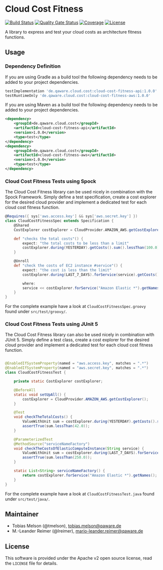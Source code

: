 # Cloud Cost Fitness

[![Build Status](https://github.com/qaware/cloud-cost-fitness/workflows/build/badge.svg?branch=main)](https://github.com/qaware/cloud-cost-fitness/actions?query=workflow%3Abuild)
[![Quality Gate Status](https://sonarcloud.io/api/project_badges/measure?project=qaware_cloud-cost-fitness&metric=alert_status)](https://sonarcloud.io/dashboard?id=qaware_cloud-cost-fitness)
[![Coverage](https://sonarcloud.io/api/project_badges/measure?project=qaware_cloud-cost-fitness&metric=coverage)](https://sonarcloud.io/dashboard?id=qaware_cloud-cost-fitness)
[![License](https://img.shields.io/badge/License-Apache%202.0-blue.svg)](https://opensource.org/licenses/Apache-2.0)

A library to express and test your cloud costs as architecture fitness functions.

## Usage

### Dependency Definition

If you are using Gradle as a build tool the following dependency needs to be added to your
project dependencies.
```groovy
testImplementation 'de.qaware.cloud.cost:cloud-cost-fitness-api:1.0.0'
testRuntimeOnly 'de.qaware.cloud.cost:cloud-cost-fitness-aws:1.0.0'
```

If you are using Maven as a build tool the following dependency needs to be added to your project dependencies.

```xml
<dependency>
    <groupId>de.qaware.cloud.cost</groupId>
    <artifactId>cloud-cost-fitness-api</artifactId>
    <version>1.0.0</version>
    <type>test</type>
</dependency>
<dependency>
    <groupId>de.qaware.cloud.cost</groupId>
    <artifactId>cloud-cost-fitness-aws</artifactId>
    <version>1.0.0</version>
    <type>test</type>
</dependency>
```

### Cloud Cost Fitness Tests using Spock

The Cloud Cost Fitness library can be used nicely in combination with the Spock Framework. Simply define a test
specification, create a cost explorer for the desired cloud provider and implement a dedicated test for each cloud cost
fitness function.

```groovy
@Requires({ sys['aws.access.key'] && sys['aws.secret.key'] })
class CloudCostFitnessSpec extends Specification {
    @Shared
    CostExplorer costExplorer = CloudProvider.AMAZON_AWS.getCostExplorer()

    def "checks the total costs"() {
        expect: "the total costs to be less than a limit"
        costExplorer.during(YESTERDAY).getCosts().sum().lessThan(100.0)
    }

    @Unroll
    def "check the costs of EC2 instance #service"() {
        expect: "the cost is less than the limit"
        costExplorer.during(LAST_7_DAYS).forService(service).getCosts().sum().lessThan(250.0)

        where:
        service << costExplorer.forService("Amazon Elastic *").getNames()
    }
}
```

For the complete example have a look at `CloudCostFitnessSpec.groovy` found under `src/test/groovy/`.

### Cloud Cost Fitness Tests using JUnit 5

The Cloud Cost Fitness library can also be used nicely in combination with JUnit 5. Simply define a test class, create a
cost explorer for the desired cloud provider and implement a dedicated test for each cloud cost fitness function.

```java

@EnabledIfSystemProperty(named = "aws.access.key", matches = ".*")
@EnabledIfSystemProperty(named = "aws.secret.key", matches = ".*")
class CloudCostFitnessTest {

    private static CostExplorer costExplorer;

    @BeforeAll
    static void setUpAll() {
        costExplorer = CloudProvider.AMAZON_AWS.getCostExplorer();
    }

    @Test
    void checkTheTotalCosts() {
        ValueWithUnit sum = costExplorer.during(YESTERDAY).getCosts().sum();
        assertTrue(sum.lessThan(42.0));
    }

    @ParameterizedTest
    @MethodSource("serviceNameFactory")
    void checkTheCostsOfElasticComputeInstance(String service) {
        ValueWithUnit sum = costExplorer.during(LAST_7_DAYS).forService(service).getCosts().sum();
        assertTrue(sum.lessThan(250.0));
    }

    static List<String> serviceNameFactory() {
        return costExplorer.forService("Amazon Elastic *").getNames();
    }
}
```

For the complete example have a look at `CloudCostFitnessTest.java` found under `src/test/java/`.

## Maintainer

- Tobias Melson (@tmelson), <tobias.melson@qaware.de>
- M.-Leander Reimer (@lreimer), <mario-leander.reimer@qaware.de>

## License

This software is provided under the Apache v2 open source license, read the `LICENSE` file for details.